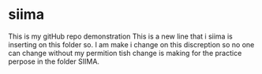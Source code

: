 # siima
This is my gitHub repo demonstration
This is a new line that i siima is inserting on this folder so.
I am make i change on this discreption so no one can change without my permition
tish change is making for the practice perpose in the folder SIIMA.
